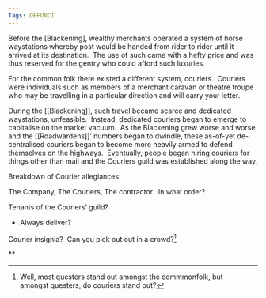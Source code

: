 ```yaml
---
Tags: DEFUNCT
---
```

Before the [Blackening], wealthy merchants operated a system of horse waystations whereby post would be handed from rider to rider until it arrived at its destination.  The use of such came with a hefty price and was thus reserved for the gentry who could afford such luxuries.

  

For the common folk there existed a different system, couriers.  Couriers were individuals such as members of a merchant caravan or theatre troupe who may be travelling in a particular direction and will carry your letter.

  

During the [[Blackening]], such travel became scarce and dedicated waystations, unfeasible.  Instead, dedicated couriers began to emerge to capitalise on the market vacuum.  As the Blackening grew worse and worse, and the [[Roadwardens]]’ numbers began to dwindle, these as-of-yet de-centralised couriers began to become more heavily armed to defend themselves on the highways.  Eventually, people began hiring couriers for things other than mail and the Couriers guild was established along the way.

  

Breakdown of Courier allegiances:

The Company, The Couriers, The contractor.  In what order?

  

Tenants of the Couriers’ guild?

- Always deliver?
    

  

Courier insignia?  Can you pick out out in a crowd?[^1]


[^1]: Well, most questers stand out amongst the commmonfolk, but amongst questers, do couriers stand out?

**